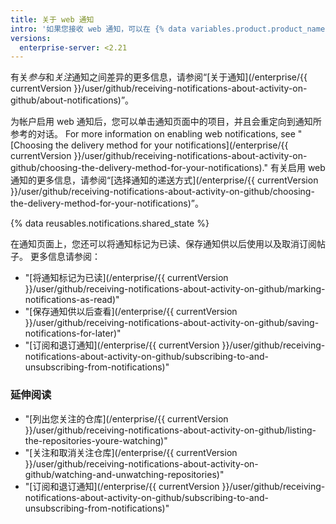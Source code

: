 ```yaml
---
title: 关于 web 通知
intro: '如果您接收 web 通知，可以在 {% data variables.product.product_name %} 的通知页面上查看您的参与和关注通知。'
versions:
  enterprise-server: <2.21
---
```


有关*参与*和*关注*通知之间差异的更多信息，请参阅“[关于通知](/enterprise/{{ currentVersion }}/user/github/receiving-notifications-about-activity-on-github/about-notifications)”。

为帐户启用 web 通知后，您可以单击通知页面中的项目，并且会重定向到通知所参考的对话。 For more information on enabling web notifications, see "[Choosing the delivery method for your notifications](/enterprise/{{ currentVersion }}/user/github/receiving-notifications-about-activity-on-github/choosing-the-delivery-method-for-your-notifications)." 有关启用 web 通知的更多信息，请参阅“[选择通知的递送方式](/enterprise/{{ currentVersion }}/user/github/receiving-notifications-about-activity-on-github/choosing-the-delivery-method-for-your-notifications)”。

{% data reusables.notifications.shared_state %}

在通知页面上，您还可以将通知标记为已读、保存通知供以后使用以及取消订阅帖子。 更多信息请参阅：

- "[将通知标记为已读](/enterprise/{{ currentVersion }}/user/github/receiving-notifications-about-activity-on-github/marking-notifications-as-read)"
- "[保存通知供以后查看](/enterprise/{{ currentVersion }}/user/github/receiving-notifications-about-activity-on-github/saving-notifications-for-later)"
- "[订阅和退订通知](/enterprise/{{ currentVersion }}/user/github/receiving-notifications-about-activity-on-github/subscribing-to-and-unsubscribing-from-notifications)"

### 延伸阅读

- "[列出您关注的仓库](/enterprise/{{ currentVersion }}/user/github/receiving-notifications-about-activity-on-github/listing-the-repositories-youre-watching)"
- "[关注和取消关注仓库](/enterprise/{{ currentVersion }}/user/github/receiving-notifications-about-activity-on-github/watching-and-unwatching-repositories)"
- "[订阅和退订通知](/enterprise/{{ currentVersion }}/user/github/receiving-notifications-about-activity-on-github/subscribing-to-and-unsubscribing-from-notifications)"
